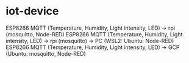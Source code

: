 # iot-device
ESP8266 MQTT (Temperature, Humidity, Light intensity, LED) -> rpi (mosquitto, Node-RED) 
ESP8266 MQTT (Temperature, Humidity, Light intensity, LED) -> rpi (mosquitto) -> PC (WSL2: Ubuntu: Node-RED) 
ESP8266 MQTT (Temperature, Humidity, Light intensity, LED) -> GCP (Ubuntu: mosquitto, Node-RED) 
